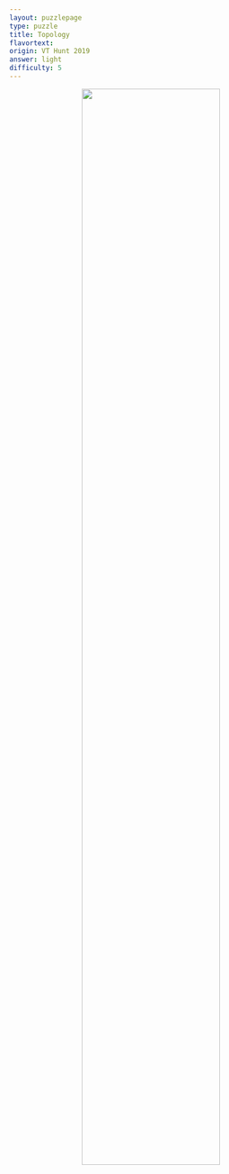 ```yaml
---
layout: puzzlepage
type: puzzle
title: Topology
flavortext: 
origin: VT Hunt 2019
answer: light
difficulty: 5
---
```


<p align="center">
<img src="{{site.imgurl}}/topology.jpg" width="70%" />
</p>
